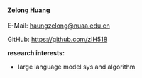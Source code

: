 #### [Zelong Huang](https://github.com/zlH518)

E-Mail: haungzelong@nuaa.edu.cn

GitHub: https://github.com/zlH518

**research interests:**
- large language model sys and algorithm